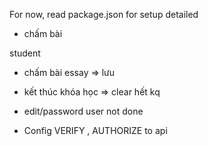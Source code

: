 For now, read package.json for setup detailed

-   chấm bài

student

-   chấm bài essay => lưu 

-   kết thúc khóa học => clear hết kq

-   edit/password user not done
-   Config VERIFY , AUTHORIZE to api